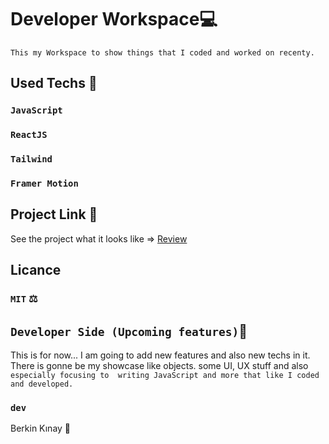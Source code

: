 # Developer Workspace💻
`This my Workspace to show things that I coded and worked on recenty.`

## Used Techs 🥰

### `JavaScript`
### `ReactJS`
### `Tailwind`
### `Framer Motion`


## Project Link 🔭

See the project what it looks like => [Review](https://developer-workspace-2u34du515-developedbyven.vercel.app/)

## Licance
### `MIT` ⚖️

## `Developer Side (Upcoming features)`💫
This is for now... I am going to add new features and also new techs in it. There is gonne be my showcase like objects. some UI, UX stuff and also `especially focusing to  writing JavaScript and more that like I coded and developed. ` 

### `dev`
Berkin Kınay 👤
